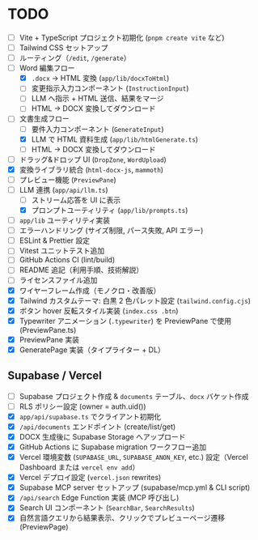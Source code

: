 # TODO

- [ ] Vite + TypeScript プロジェクト初期化 (`pnpm create vite` など)
- [ ] Tailwind CSS セットアップ
- [ ] ルーティング（`/edit`, `/generate`）
- [ ] Word 編集フロー
  - [x] `.docx` → HTML 変換 (`app/lib/docxToHtml`)
  - [ ] 変更指示入力コンポーネント (`InstructionInput`)
  - [ ] LLM へ指示 + HTML 送信、結果をマージ
  - [ ] HTML → DOCX 変換してダウンロード
- [ ] 文書生成フロー
  - [ ] 要件入力コンポーネント (`GenerateInput`)
  - [x] LLM で HTML 資料生成 (`app/lib/htmlGenerate.ts`)
  - [ ] HTML → DOCX 変換してダウンロード
- [ ] ドラッグ&ドロップ UI (`DropZone`, `WordUpload`)
- [x] 変換ライブラリ統合 (`html-docx-js`, `mammoth`)
- [ ] プレビュー機能 (`PreviewPane`)
- [ ] LLM 連携 (`app/api/llm.ts`)
  - [ ] ストリーム応答を UI に表示
  - [x] プロンプトユーティリティ (`app/lib/prompts.ts`)
- [ ] `app/lib` ユーティリティ実装
- [ ] エラーハンドリング (サイズ制限, パース失敗, API エラー)
- [ ] ESLint & Prettier 設定
- [ ] Vitest ユニットテスト追加
- [ ] GitHub Actions CI (lint/build)
- [ ] README 追記（利用手順、技術解説）
- [ ] ライセンスファイル追加
- [x] ワイヤーフレーム作成（モノクロ・改善版）
- [x] Tailwind カスタムテーマ: 白黒 2 色パレット設定 (`tailwind.config.cjs`)
- [x] ボタン hover 反転スタイル実装 (`index.css .btn`)
- [x] Typewriter アニメーション (`.typewriter`) を PreviewPane で使用 (PreviewPane.ts)
- [x] PreviewPane 実装
- [x] GeneratePage 実装（タイプライター + DL）

## Supabase / Vercel
- [ ] Supabase プロジェクト作成 & `documents` テーブル、`docx` バケット作成
- [ ] RLS ポリシー設定 (owner = auth.uid())
- [x] `app/api/supabase.ts` でクライアント初期化
- [x] `/api/documents` エンドポイント (create/list/get)
- [x] DOCX 生成後に Supabase Storage へアップロード
- [x] GitHub Actions に Supabase migration ワークフロー追加
- [x] Vercel 環境変数 (`SUPABASE_URL`, `SUPABASE_ANON_KEY`, etc.) 設定（Vercel Dashboard または `vercel env add`）
- [x] Vercel デプロイ設定 (`vercel.json` rewrites)
- [x] Supabase MCP server セットアップ (supabase/mcp.yml & CLI script)
- [x] `/api/search` Edge Function 実装 (MCP 呼び出し)
- [x] Search UI コンポーネント (`SearchBar`, `SearchResults`)
- [x] 自然言語クエリから結果表示、クリックでプレビューページ遷移 (PreviewPage) 